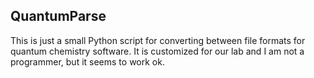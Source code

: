## QuantumParse

This is just a small Python script for converting between file formats for quantum chemistry software. 
It is customized for our lab and I am not a programmer, but it seems to work ok.
